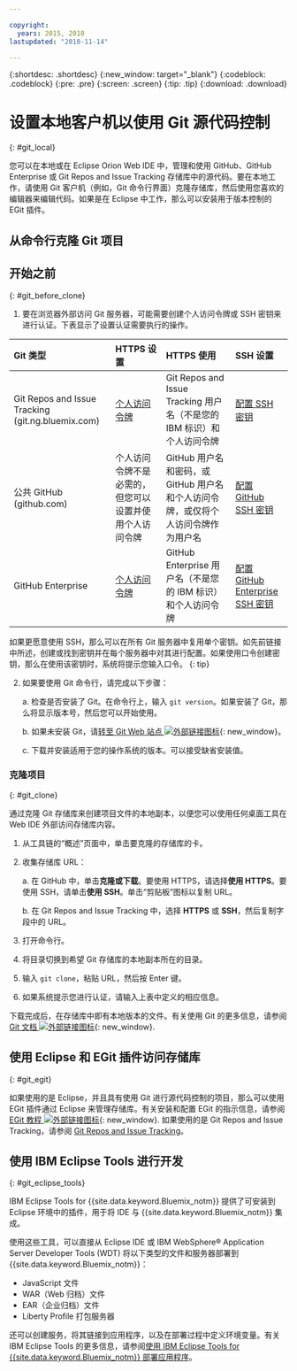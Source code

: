 ```yaml
---

copyright:
  years: 2015, 2018
lastupdated: "2018-11-14"

---
```


{:shortdesc: .shortdesc}
{:new_window: target="_blank"}
{:codeblock: .codeblock}
{:pre: .pre}
{:screen: .screen}
{:tip: .tip}
{:download: .download}

# 设置本地客户机以使用 Git 源代码控制
{: #git_local}


您可以在本地或在 Eclipse Orion Web IDE 中，管理和使用 GitHub、GitHub Enterprise 或 Git Repos and Issue Tracking 存储库中的源代码。要在本地工作，请使用 Git 客户机（例如，Git 命令行界面）克隆存储库，然后使用您喜欢的编辑器来编辑代码。如果是在 Eclipse 中工作，那么可以安装用于版本控制的 EGit 插件。

## 从命令行克隆 Git 项目


## 开始之前
{: #git_before_clone}

1. 要在浏览器外部访问 Git 服务器，可能需要创建个人访问令牌或 SSH 密钥来进行认证。下表显示了设置认证需要执行的操作。

|Git 类型|HTTPS 设置|HTTPS 使用|SSH 设置|
|:-----------|:-------------|:------------|:-------------|
|Git Repos and Issue Tracking (git.ng.bluemix.com)|[个人访问令牌](/docs/services/ContinuousDelivery/git_working.html#git_authentication)|Git Repos and Issue Tracking 用户名（不是您的 IBM 标识）和个人访问令牌|[配置 SSH 密钥](/docs/services/ContinuousDelivery/git_working.html#git_authentication)|
|公共 GitHub (github.com)|个人访问令牌不是必需的，但您可以设置并使用个人访问令牌|GitHub 用户名和密码，或 GitHub 用户名和个人访问令牌，或仅将个人访问令牌作为用户名|[配置 GitHub SSH 密钥](https://help.github.com/articles/generating-a-new-ssh-key-and-adding-it-to-the-ssh-agent/)|
|GitHub Enterprise|[个人访问令牌](/docs/services/ghededicated/index.html#gheded_getting_started#ghe_auth)|GitHub Enterprise 用户名（不是您的 IBM 标识）和个人访问令牌|[配置 GitHub Enterprise SSH 密钥](/docs/services/ghededicated/index.html#gheded_getting_started#ghe_auth)|

如果更愿意使用 SSH，那么可以在所有 Git 服务器中复用单个密钥。如先前链接中所述，创建或找到密钥并在每个服务器中对其进行配置。如果使用口令创建密钥，那么在使用该密钥时，系统将提示您输入口令。
{: tip}

2. 如果要使用 Git 命令行，请完成以下步骤：

    a. 检查是否安装了 Git。在命令行上，输入 `git version`。如果安装了 Git，那么将显示版本号，然后您可以开始使用。

    b. 如果未安装 Git，请[转至 Git Web 站点 ![外部链接图标](../../icons/launch-glyph.svg "外部链接图标")](http://git-scm.com/downloads){: new_window}。

    c. 下载并安装适用于您的操作系统的版本。可以接受缺省安装值。


### 克隆项目
{: #git_clone}

通过克隆 Git 存储库来创建项目文件的本地副本，以便您可以使用任何桌面工具在 Web IDE 外部访问存储库内容。

1. 从工具链的“概述”页面中，单击要克隆的存储库的卡。

2. 收集存储库 URL：

   a. 在 GitHub 中，单击**克隆或下载**。要使用 HTTPS，请选择**使用 HTTPS**。要使用 SSH，请单击**使用 SSH**。单击“剪贴板”图标以复制 URL。

   b. 在 Git Repos and Issue Tracking 中，选择 **HTTPS** 或 **SSH**，然后复制字段中的 URL。

3. 打开命令行。

4. 将目录切换到希望 Git 存储库的本地副本所在的目录。

5. 输入 `git clone`，粘贴 URL，然后按 Enter 键。

6. 如果系统提示您进行认证，请输入上表中定义的相应信息。


下载完成后，在存储库中即有本地版本的文件。有关使用 Git 的更多信息，请参阅 [Git 文档 ![外部链接图标](../../icons/launch-glyph.svg "外部链接图标")](http://git-scm.com/doc){: new_window}.


## 使用 Eclipse 和 EGit 插件访问存储库
{: #git_egit}

如果使用的是 Eclipse，并且具有使用 Git 进行源代码控制的项目，那么可以使用 EGit 插件通过 Eclipse 来管理存储库。有关安装和配置 EGit 的指示信息，请参阅 [EGit 教程 ![外部链接图标](../../icons/launch-glyph.svg "外部链接图标")](http://eclipsesource.com/blogs/tutorials/egit-tutorial/){: new_window}.
如果使用的是 Git Repos and Issue Tracking，请参阅 [Git Repos and Issue Tracking](git_working.html#git_local)。

## 使用 IBM Eclipse Tools 进行开发
{: #git_eclipse_tools}

IBM Eclipse Tools for {{site.data.keyword.Bluemix_notm}} 提供了可安装到 Eclipse 环境中的插件，用于将 IDE 与 {{site.data.keyword.Bluemix_notm}} 集成。

使用这些工具，可以直接从 Eclipse IDE 或 IBM WebSphere&reg; Application Server Developer Tools (WDT) 将以下类型的文件和服务器部署到 {{site.data.keyword.Bluemix_notm}}：

* JavaScript 文件
* WAR（Web 归档）文件
* EAR（企业归档）文件
* Liberty Profile 打包服务器

还可以创建服务，将其链接到应用程序，以及在部署过程中定义环境变量。有关 IBM Eclipse Tools 的更多信息，请参阅[使用 IBM Eclipse Tools for {{site.data.keyword.Bluemix_notm}} 部署应用程序](/docs/manageapps/eclipsetools/eclipsetools.html)。
